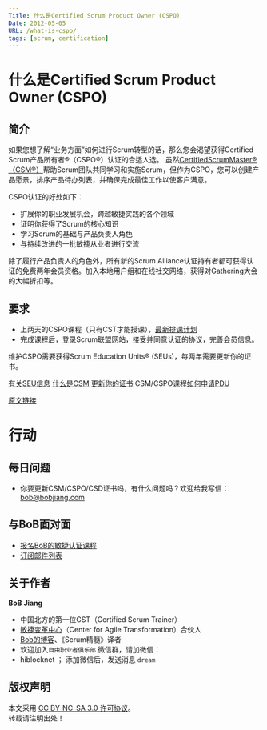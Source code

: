 ```yaml
---
Title: 什么是Certified Scrum Product Owner (CSPO)
Date: 2012-05-05
URL: /what-is-cspo/
tags: [scrum, certification]
---
```


# 什么是Certified Scrum Product Owner (CSPO)

## 简介
如果您想了解“业务方面”如何进行Scrum转型的话，那么您会渴望获得Certified Scrum产品所有者®（CSPO®）认证的合适人选。 虽然[CertifiedScrumMaster®（CSM®）](/what-is-csm)帮助Scrum团队共同学习和实施Scrum，但作为CSPO，您可以创建产品愿景，排序产品待办列表，并确保完成最佳工作以使客户满意。
 
CSPO认证的好处如下：

- 扩展你的职业发展机会，跨越敏捷实践的各个领域
- 证明你获得了Scrum的核心知识
- 学习Scrum的基础与产品负责人角色
- 与持续改进的一批敏捷从业者进行交流

除了履行产品负责人的角色外，所有新的Scrum Alliance认证持有者都可获得认证的免费两年会员资格。加入本地用户组和在线社交网络，获得对Gathering大会的大幅折扣等。

## 要求
- 上两天的CSPO课程（只有CST才能授课），[最新排课计划](https://appmopev1px9533.h5.xiaoeknow.com/homepage)
- 完成课程后，登录Scrum联盟网站，接受并同意认证的协议，完善会员信息。

维护CSPO需要获得Scrum Education Units® (SEUs)，每两年需要更新你的证书。

[有关SEU信息](/scrum-education-unit-seu/)
[什么是CSM](/what-is-csm/)
[更新你的证书](/renewing-certifications/)
CSM/CSPO课程[如何申请PDU](/apply-pdu-for-csm/)

[原文链接](https://www.scrumalliance.org/get-certified/product-owner-track/certified-scrum-product-owner)

# 行动

## 每日问题
- 你要更新CSM/CSPO/CSD证书吗，有什么问题吗？欢迎给我写信： bob@bobjiang.com 

## 与BoB面对面
- [报名BoB的敏捷认证课程](https://appmopev1px9533.h5.xiaoeknow.com/homepage)
- [订阅邮件列表](https://tinyletter.com/bobjiang)

## 关于作者
**BoB Jiang**

- 中国北方的第一位CST（Certified Scrum Trainer）  
- [敏捷变革中心](https://www.c4at.cn/)（Center for Agile Transformation）合伙人  
- [Bob的博客](http://www.bobjiang.com)、《Scrum精髓》译者
- 欢迎加入`自由职业者俱乐部` 微信群，请加微信：
- hiblocknet  ； 添加微信后，发送消息 `dream`

## 版权声明

本文采用 [CC BY-NC-SA 3.0 许可协议](https://creativecommons.org/licenses/by-nc-sa/3.0/deed.zh)。  
转载请注明出处！
